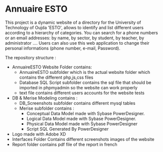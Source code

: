 # Annuaire ESTO

This project is a dynamic website of a directory for the University of Technology of Oujda 'ESTO', allows to identify and list different users according to a hierarchy of
categories. You can search for a phone numbers or an email addresses: by name,
by sector, by student, by teacher, by administrator .... Users can also use
this web application to change their personal informations (phone number, e-mail,
Password).

The repository structure :

- AnnuaireESTO Website Folder contains:
  - AnnuaireESTO subfolder which is the actual website folder which contains the different php,js,css files
  - Database SQL Script subfolder contains the sql file that should be imported in phpmyadmin so the website can work properly
  - text file contains different users accounts for the website tests
- DB & Merise Modeling contains :
  - DB_Screenshots subfolder contains different mysql tables
  - Merise subfolder contains :
    - Conceptual Data Model made with Sybase PowerDesigner.
    - Logical Data Model made with Sybase PowerDesigner.
    - Physical Data Model made with Sybase PowerDesigner
    - Script SQL Generated By PowerDesigner
- Logo made with Adobe XD
- Interfaces Folder Contains different screenshots images of the website
- Report folder contains pdf file of the report in french
